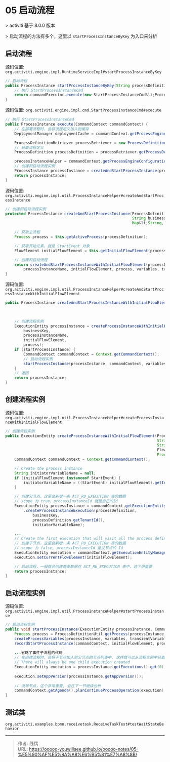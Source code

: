 # 05 启动流程


&gt; activiti 基于 8.0.0 版本

&gt; 启动流程的方法有多个，这里以 `startProcessInstanceByKey` 为入口来分析

## 启动流程

源码位置: `org.activiti.engine.impl.RuntimeServiceImpl#startProcessInstanceByKey`
    
```java
// 启动流程
public ProcessInstance startProcessInstanceByKey(String processDefinitionKey) {
    // 执行 StartProcessInstanceCmd
    return commandExecutor.execute(new StartProcessInstanceCmd&lt;ProcessInstance&gt;(processDefinitionKey, null, null, null));
}
```

源码位置: `org.activiti.engine.impl.cmd.StartProcessInstanceCmd#execute`

```java
// 执行 StartProcessInstanceCmd
public ProcessInstance execute(CommandContext commandContext) {
    // 在部署流程时，会将流程定义加入到缓存
    DeploymentManager deploymentCache = commandContext.getProcessEngineConfiguration().getDeploymentManager();

    ProcessDefinitionRetriever processRetriever = new ProcessDefinitionRetriever(this.tenantId, deploymentCache);
    // 获取流程定义
    ProcessDefinition processDefinition = processRetriever.getProcessDefinition(this.processDefinitionId, this.processDefinitionKey);

    processInstanceHelper = commandContext.getProcessEngineConfiguration().getProcessInstanceHelper();
    // 创建和启动流程实例
    ProcessInstance processInstance = createAndStartProcessInstance(processDefinition, businessKey, processInstanceName, variables, transientVariables);
    return processInstance;
}
```

源码位置: `org.activiti.engine.impl.util.ProcessInstanceHelper#createAndStartProcessInstance`

```java
// 创建和启动流程实例
protected ProcessInstance createAndStartProcessInstance(ProcessDefinition processDefinition,
                                                        String businessKey, String processInstanceName,
                                                        Map&lt;String, Object&gt; variables, Map&lt;String, Object&gt; transientVariables, boolean startProcessInstance) {

    // 获取主流程
    Process process = this.getActiveProcess(processDefinition);

    // 获取开始元素，就是 StartEvent 对象
    FlowElement initialFlowElement = this.getInitialFlowElement(process, processDefinition.getId());

    // 创建和启动流程
    return createAndStartProcessInstanceWithInitialFlowElement(processDefinition, businessKey,
        processInstanceName, initialFlowElement, process, variables, transientVariables, startProcessInstance);
}
```

源码位置: `org.activiti.engine.impl.util.ProcessInstanceHelper#createAndStartProcessInstanceWithInitialFlowElement`

```java
public ProcessInstance createAndStartProcessInstanceWithInitialFlowElement(ProcessDefinition processDefinition,
                                                                         String businessKey, String processInstanceName, FlowElement initialFlowElement,
                                                                         Process process, Map&lt;String, Object&gt; variables, Map&lt;String, Object&gt; transientVariables, boolean startProcessInstance) {

    // 创建流程实例
    ExecutionEntity processInstance = createProcessInstanceWithInitialFlowElement(processDefinition,
        businessKey,
        processInstanceName,
        initialFlowElement,
        process);
    if (startProcessInstance) {
        CommandContext commandContext = Context.getCommandContext();
        // 启动流程实例
        startProcessInstance(processInstance, commandContext, variables, initialFlowElement, transientVariables);
    }
    // 返回
    return processInstance;
}
```

## 创建流程实例

源码位置: `org.activiti.engine.impl.util.ProcessInstanceHelper#createProcessInstanceWithInitialFlowElement`

```java
// 创建流程实例
public ExecutionEntity createProcessInstanceWithInitialFlowElement(ProcessDefinition processDefinition,
                                                                   String businessKey,
                                                                   String processInstanceName,
                                                                   FlowElement initialFlowElement,
                                                                   Process process) {
    CommandContext commandContext = Context.getCommandContext();

    // Create the process instance
    String initiatorVariableName = null;
    if (initialFlowElement instanceof StartEvent) {
        initiatorVariableName = ((StartEvent) initialFlowElement).getInitiator();
    }

    // 创建父节点，这里会新增一条 ACT_RU_EXECUTION 表的数据
    // scope 为 true，processInstanceId 就是自己的Id
    ExecutionEntity processInstance = commandContext.getExecutionEntityManager()
        .createProcessInstanceExecution(processDefinition,
            businessKey,
            processDefinition.getTenantId(),
            initiatorVariableName);

    ...
    // Create the first execution that will visit all the process definition elements
    // 创建子节点，这里会新增一条 ACT_RU_EXECUTION 表的数据
    // scope 为 false, processInstanceId 是父节点的 Id
    ExecutionEntity execution = commandContext.getExecutionEntityManager().createChildExecution(processInstance);
    execution.setCurrentFlowElement(initialFlowElement);

    // 启动流程，一般就会创建两条数据在 ACT_RU_EXECUTION 表中，这个很重要
    return processInstance;
}
```

## 启动流程实例

源码位置: `org.activiti.engine.impl.util.ProcessInstanceHelper#startProcessInstance`

```java
// 启动流程实例
public void startProcessInstance(ExecutionEntity processInstance, CommandContext commandContext, Map&lt;String, Object&gt; variables, FlowElement initialFlowElement, Map&lt;String, Object&gt; transientVariables) {
    Process process = ProcessDefinitionUtil.getProcess(processInstance.getProcessDefinitionId());
    createProcessVariables(processInstance, variables, transientVariables, process);
    recordStartProcessInstance(commandContext, initialFlowElement, processInstance);
  
    ...省略了事件子流程的代码
    // 在创建流程时，会将子节点加入到父节点的节点列表中, 这样就可以从流程实例中获取子节点
    // There will always be one child execution created
    ExecutionEntity execution = processInstance.getExecutions().get(0); 
  
    execution.setAppVersion(processInstance.getAppVersion());
  
    // 流转节点，这个非常重要, 会在下一节继续分析
    commandContext.getAgenda().planContinueProcessOperation(execution);
}
```

## 测试类

`org.activiti.examples.bpmn.receivetask.ReceiveTaskTest#testWaitStateBehavior`


---

> 作者: 线偶  
> URL: https://ooooo-youwillsee.github.io/ooooo-notes/05-%E5%90%AF%E5%8A%A8%E6%B5%81%E7%A8%8B/  

